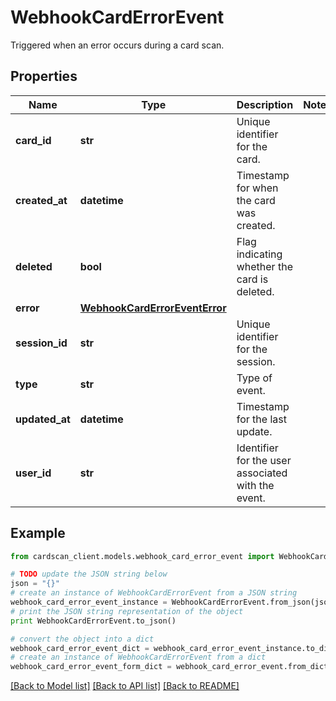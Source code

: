 # WebhookCardErrorEvent

Triggered when an error occurs during a card scan.

## Properties
Name | Type | Description | Notes
------------ | ------------- | ------------- | -------------
**card_id** | **str** | Unique identifier for the card. | 
**created_at** | **datetime** | Timestamp for when the card was created. | 
**deleted** | **bool** | Flag indicating whether the card is deleted. | 
**error** | [**WebhookCardErrorEventError**](WebhookCardErrorEventError.md) |  | 
**session_id** | **str** | Unique identifier for the session. | 
**type** | **str** | Type of event. | 
**updated_at** | **datetime** | Timestamp for the last update. | 
**user_id** | **str** | Identifier for the user associated with the event. | 

## Example

```python
from cardscan_client.models.webhook_card_error_event import WebhookCardErrorEvent

# TODO update the JSON string below
json = "{}"
# create an instance of WebhookCardErrorEvent from a JSON string
webhook_card_error_event_instance = WebhookCardErrorEvent.from_json(json)
# print the JSON string representation of the object
print WebhookCardErrorEvent.to_json()

# convert the object into a dict
webhook_card_error_event_dict = webhook_card_error_event_instance.to_dict()
# create an instance of WebhookCardErrorEvent from a dict
webhook_card_error_event_form_dict = webhook_card_error_event.from_dict(webhook_card_error_event_dict)
```
[[Back to Model list]](../README.md#documentation-for-models) [[Back to API list]](../README.md#documentation-for-api-endpoints) [[Back to README]](../README.md)


